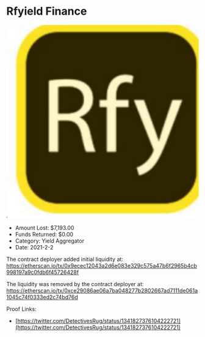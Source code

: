 # Rfyield Finance
![Rfyield Finance](/rektimages/Rfyield-Finance.png)
- Amount Lost: $7,193.00
- Funds Returned: $0.00
- Category: Yield Aggregator
- Date: 2021-2-2

The contract deployer added initial liquidity at:  
https://etherscan.io/tx/0x9ecec12043a2d6e083e329c575a47b6f2965b4cb998197a9c0fdb6f45726428f  
  
The liquidity was removed by the contract deployer at:  
https://etherscan.io/tx/0xce29086ae06a7ba048277b2802667ad7111de061a1045c74f0333ed2c74bd76d


Proof Links:
- [https://twitter.com/DetectivesRug/status/1341827376104222721](https://twitter.com/DetectivesRug/status/1341827376104222721)


